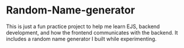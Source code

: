 # Random-Name-generator
This is just a fun practice project to help me learn EJS, backend development, and how the frontend communicates with the backend. It includes a random name generator I built while experimenting.
